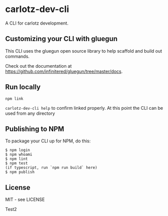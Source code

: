 # carlotz-dev-cli

A CLI for carlotz development.

## Customizing your CLI with gluegun

This CLI uses the gluegun open source library to help scaffold and build out commands.

Check out the documentation at <https://github.com/infinitered/gluegun/tree/master/docs>.

## Run locally

`npm link`

`carlotz-dev-cli help` to confirm linked properly. At this point the CLI can be used from any directory

## Publishing to NPM

To package your CLI up for NPM, do this:

```shell
$ npm login
$ npm whoami
$ npm lint
$ npm test
(if typescript, run `npm run build` here)
$ npm publish
```

## License

MIT - see LICENSE

Test2
